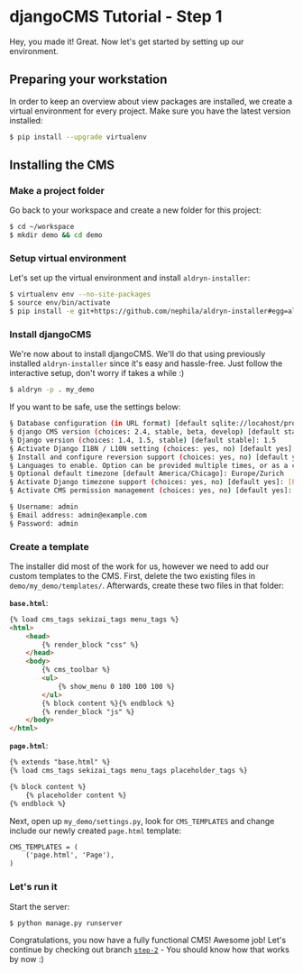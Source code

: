 djangoCMS Tutorial - Step 1
===========================
Hey, you made it! Great. Now let's get started by setting up our environment.

Preparing your workstation
--------------------------
In order to keep an overview about view packages are installed, we create a virtual environment for every project. Make sure you have the latest version installed:

```bash
$ pip install --upgrade virtualenv
```

Installing the CMS
------------------

### Make a project folder

Go back to your workspace and create a new folder for this project:

```bash
$ cd ~/workspace	
$ mkdir demo && cd demo
```

### Setup virtual environment

Let's set up the virtual environment and install `aldryn-installer`:

```bash
$ virtualenv env --no-site-packages
$ source env/bin/activate
$ pip install -e git+https://github.com/nephila/aldryn-installer#egg=aldryn-installer
```

### Install djangoCMS

We're now about to install djangoCMS. We'll do that using previously installed `aldryn-installer` since it's easy and hassle-free. Just follow the interactive setup, don't worry if takes a while :)

```bash
$ aldryn -p . my_demo
```

If you want to be safe, use the settings below:

```bash
§ Database configuration (in URL format) [default sqlite://locahost/project.db]: [ENTER]
§ django CMS version (choices: 2.4, stable, beta, develop) [default stable]: develop
§ Django version (choices: 1.4, 1.5, stable) [default stable]: 1.5
§ Activate Django I18N / L10N setting (choices: yes, no) [default yes]: [ENTER]
§ Install and configure reversion support (choices: yes, no) [default yes]: [ENTER]
§ Languages to enable. Option can be provided multiple times, or as a comma separated list: en,de
§ Optional default timezone [default America/Chicago]: Europe/Zurich
§ Activate Django timezone support (choices: yes, no) [default yes]: [ENTER]
§ Activate CMS permission management (choices: yes, no) [default yes]: [ENTER]

§ Username: admin
§ Email address: admin@example.com 
§ Password: admin
```

### Create a template
The installer did most of the work for us, however we need to add our custom templates to the CMS. First, delete the two existing files in `demo/my_demo/templates/`. Afterwards, create these two files in that folder:

**`base.html`**:

```html
{% load cms_tags sekizai_tags menu_tags %}
<html>
    <head>
        {% render_block "css" %}
    </head>
    <body>
        {% cms_toolbar %}
        <ul>
            {% show_menu 0 100 100 100 %}
        </ul>
        {% block content %}{% endblock %}
        {% render_block "js" %}
    </body>
</html>
```

**`page.html`**:

```html
{% extends "base.html" %}
{% load cms_tags sekizai_tags menu_tags placeholder_tags %}

{% block content %}
    {% placeholder content %}
{% endblock %}
```

Next, open up `my_demo/settings.py`, look for `CMS_TEMPLATES` and change include our newly created `page.html` template:

```html
CMS_TEMPLATES = (
    ('page.html', 'Page'),
)
```

### Let's run it

Start the server:

```bash
$ python manage.py runserver
```

Congratulations, you now have a fully functional CMS! Awesome job! Let's continue by checking out branch [`step-2`](https://github.com/Chive/djangocms-tutorial/tree/step-2) - You should know how that works by now :)
